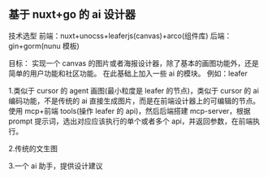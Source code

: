 ## 基于 nuxt+go 的 ai 设计器

技术选型
前端：nuxt+unocss+leaferjs(canvas)+arco(组件库)
后端：gin+gorm(nunu 模板)

目标：
实现一个 canvas 的图片或者海报设计器，除了基本的画图功能外，还是简单的用户功能和社区功能。
在此基础上加入一些 ai 的模块。
例如：leafer

1.类似于 cursor 的 agent 画图(最小粒度是 leafer 的节点)，类似于 cursor 的 ai 编码功能，不是传统的 ai 直接生成图片，而是在前端设计器上的可编辑的节点。使用 mcp+前端 tools(操作 leafer 的 api)，然后后端搭建 mcp-server，根据 prompt 提示词，选出对应应该执行的单个或者多个 api，并返回参数，在前端执行。

2.传统的文生图

3.一个 ai 助手，提供设计建议
